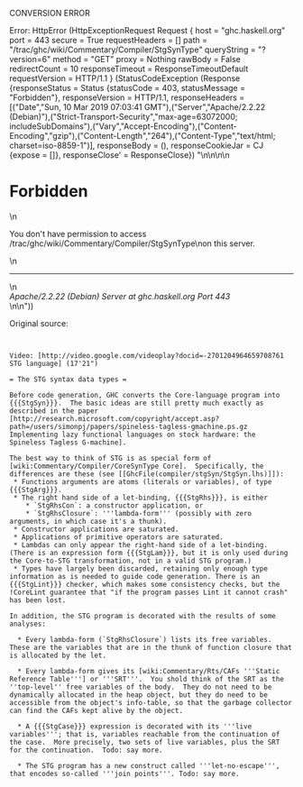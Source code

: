 CONVERSION ERROR

Error: HttpError (HttpExceptionRequest Request {
  host                 = "ghc.haskell.org"
  port                 = 443
  secure               = True
  requestHeaders       = []
  path                 = "/trac/ghc/wiki/Commentary/Compiler/StgSynType"
  queryString          = "?version=6"
  method               = "GET"
  proxy                = Nothing
  rawBody              = False
  redirectCount        = 10
  responseTimeout      = ResponseTimeoutDefault
  requestVersion       = HTTP/1.1
}
 (StatusCodeException (Response {responseStatus = Status {statusCode = 403, statusMessage = "Forbidden"}, responseVersion = HTTP/1.1, responseHeaders = [("Date","Sun, 10 Mar 2019 07:03:41 GMT"),("Server","Apache/2.2.22 (Debian)"),("Strict-Transport-Security","max-age=63072000; includeSubDomains"),("Vary","Accept-Encoding"),("Content-Encoding","gzip"),("Content-Length","264"),("Content-Type","text/html; charset=iso-8859-1")], responseBody = (), responseCookieJar = CJ {expose = []}, responseClose' = ResponseClose}) "<!DOCTYPE HTML PUBLIC \"-//IETF//DTD HTML 2.0//EN\">\n<html><head>\n<title>403 Forbidden</title>\n</head><body>\n<h1>Forbidden</h1>\n<p>You don't have permission to access /trac/ghc/wiki/Commentary/Compiler/StgSynType\non this server.</p>\n<hr>\n<address>Apache/2.2.22 (Debian) Server at ghc.haskell.org Port 443</address>\n</body></html>\n"))

Original source:

```trac


Video: [http://video.google.com/videoplay?docid=-2701204964659708761 STG language] (17'21")

= The STG syntax data types =

Before code generation, GHC converts the Core-language program into {{{StgSyn}}}.  The basic ideas are still pretty much exactly as described in the paper [http://research.microsoft.com/copyright/accept.asp?path=/users/simonpj/papers/spineless-tagless-gmachine.ps.gz Implementing lazy functional languages on stock hardware: the Spineless Tagless G-machine].

The best way to think of STG is as special form of [wiki:Commentary/Compiler/CoreSynType Core].  Specifically, the differences are these (see [[GhcFile(compiler/stgSyn/StgSyn.lhs)]]):
 * Functions arguments are atoms (literals or variables), of type {{{StgArg}}}.
 * The right hand side of a let-binding, {{{StgRhs}}}, is either
    * `StgRhsCon`: a constructor application, or 
    * `StgRhsClosure`: '''lambda-form''' (possibly with zero arguments, in which case it's a thunk).
 * Constructor applications are saturated.
 * Applications of primitive operators are saturated.
 * Lambdas can only appear the right-hand side of a let-binding.  (There is an expression form {{{StgLam}}}, but it is only used during the Core-to-STG transformation, not in a valid STG program.)
 * Types have largely been discarded, retaining only enough type information as is needed to guide code generation. There is an {{{StgLint}}} checker, which makes some consistency checks, but the !CoreLint guarantee that "if the program passes Lint it cannot crash" has been lost.

In addition, the STG program is decorated with the results of some analyses:

  * Every lambda-form (`StgRhsClosure`) lists its free variables.  These are the variables that are in the thunk of function closure that is allocated by the let.

  * Every lambda-form gives its [wiki:Commentary/Rts/CAFs '''Static Reference Table'''] or '''SRT'''.  You shold think of the SRT as the ''top-level'' free variables of the body.  They do not need to be dynamically allocated in the heap object, but they do need to be accessible from the object's info-table, so that the garbage collector can find the CAFs kept alive by the object.

  * A {{{StgCase}}} expression is decorated with its '''live variables'''; that is, variables reachable from the continuation of the case.  More precisely, two sets of live variables, plus the SRT for the continuation.  Todo: say more.

  * The STG program has a new construct called '''let-no-escape''', that encodes so-called '''join points'''. Todo: say more.

```
